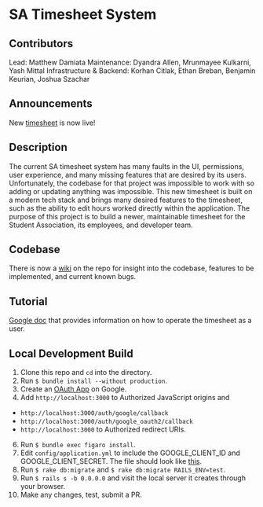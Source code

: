 # SA Timesheet System

## Contributors
Lead: Matthew Damiata
Maintenance: Dyandra Allen, Mrunmayee Kulkarni, Yash Mittal
Infrastructure & Backend: Korhan Citlak, Ethan Breban, Benjamin Keurian, Joshua Szachar

## Announcements
New [timesheet](https://time.binghamtonsa.org) is now live!

## Description
The current SA timesheet system has many faults in the UI, permissions, user experience, and many missing features that are desired by its users. Unfortunately, the codebase for that project was impossible to work with so adding or updating anything was impossible. This new timesheet is built on a modern tech stack and brings many desired features to the timesheet, such as the ability to edit hours worked directly within the application. The purpose of this project is to build a newer, maintainable timesheet for the Student Association, its employees, and developer team.

## Codebase
There is now a [wiki](https://github.com/MatthewDamiata/SA-Timesheet-System/wiki) on the repo for insight into the codebase, features to be implemented, and current known bugs.

## Tutorial
[Google doc](https://docs.google.com/document/d/1okytR5K9YzO0yVjNTVR1zimIgcDAC6dEYu2vx6GkT-w/edit) that provides information on how to operate the timesheet as a user.

## Local Development Build
1. Clone this repo and `cd` into the directory.
2. Run `$ bundle install --without production`.
3. Create an [OAuth App](https://developers.google.com/identity/protocols/oauth2) on Google.
4. Add `http://localhost:3000` to Authorized JavaScript origins and 
- ```http://localhost:3000/auth/google/callback```
- ```http://localhost:3000/auth/google_oauth2/callback```
- ```http://localhost:3000``` 
to Authorized redirect URIs.
6. Run `$ bundle exec figaro install`.
7. Edit `config/application.yml` to include the GOOGLE_CLIENT_ID and GOOGLE_CLIENT_SECRET. The file should look like [this](https://pastebin.com/XQmNULrk).
8. Run `$ rake db:migrate` and `$ rake db:migrate RAILS_ENV=test`.
9. Run `$ rails s -b 0.0.0.0` and visit the local server it creates through your browser.
10. Make any changes, test, submit a PR.
